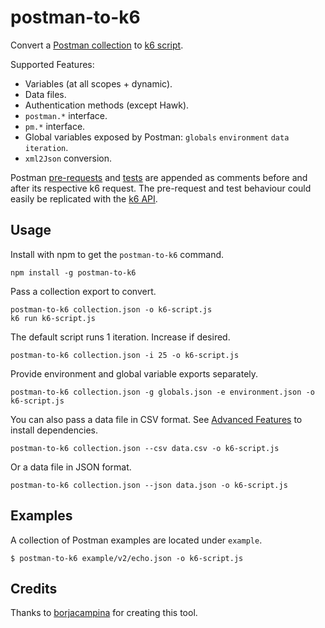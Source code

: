 # postman-to-k6

Convert a [Postman collection](https://www.getpostman.com/docs/collections) to [k6 script](https://docs.k6.io/docs).

Supported Features:

- Variables (at all scopes + dynamic).
- Data files.
- Authentication methods (except Hawk).
- `postman.*` interface.
- `pm.*` interface.
- Global variables exposed by Postman: `globals` `environment` `data`
  `iteration`.
- `xml2Json` conversion.

Postman [pre-requests](https://www.getpostman.com/docs/pre_request_scripts) and [tests](https://www.getpostman.com/docs/writing_tests) are appended as comments before and after its respective k6 request. The pre-request and test behaviour could easily be replicated with the [k6 API](https://docs.k6.io/docs/k6).

## Usage

Install with npm to get the `postman-to-k6` command.

```shell
npm install -g postman-to-k6
```

Pass a collection export to convert.

```shell
postman-to-k6 collection.json -o k6-script.js
k6 run k6-script.js
```

The default script runs 1 iteration. Increase if desired.

```shell
postman-to-k6 collection.json -i 25 -o k6-script.js
```

Provide environment and global variable exports separately.

```shell
postman-to-k6 collection.json -g globals.json -e environment.json -o k6-script.js
```

You can also pass a data file in CSV format. See
[Advanced Features](#advanced-features) to install dependencies.

```shell
postman-to-k6 collection.json --csv data.csv -o k6-script.js
```

Or a data file in JSON format.

```shell
postman-to-k6 collection.json --json data.json -o k6-script.js
```

## Examples

A collection of Postman examples are located under `example`.

    $ postman-to-k6 example/v2/echo.json -o k6-script.js

## Credits

Thanks to [borjacampina](https://github.com/borjacampina) for creating this tool.
